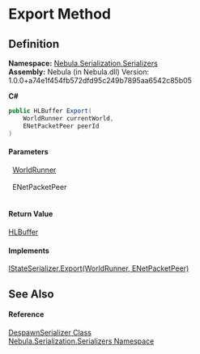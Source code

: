 # Export Method




## Definition
**Namespace:** <a href="N_Nebula_Serialization_Serializers">Nebula.Serialization.Serializers</a>  
**Assembly:** Nebula (in Nebula.dll) Version: 1.0.0+a74e1f454fb572dfd95c249b7895aa6542c85b05

**C#**
``` C#
public HLBuffer Export(
	WorldRunner currentWorld,
	ENetPacketPeer peerId
)
```



#### Parameters
<dl><dt>  <a href="T_Nebula_WorldRunner">WorldRunner</a></dt><dd> </dd><dt>  ENetPacketPeer</dt><dd> </dd></dl>

#### Return Value
<a href="T_Nebula_Serialization_HLBuffer">HLBuffer</a>

#### Implements
<a href="M_Nebula_Serialization_Serializers_IStateSerializer_Export">IStateSerializer.Export(WorldRunner, ENetPacketPeer)</a>  


## See Also


#### Reference
<a href="T_Nebula_Serialization_Serializers_DespawnSerializer">DespawnSerializer Class</a>  
<a href="N_Nebula_Serialization_Serializers">Nebula.Serialization.Serializers Namespace</a>  
